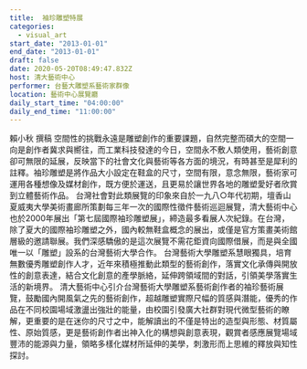 ```yaml
---
title:  袖珍雕塑特展
categories:
  - visual_art
start_date: "2013-01-01"
end_date: "2013-01-01"
draft: false
date: 2020-05-20T08:49:47.832Z
host: 清大藝術中心
performer: 台藝大雕塑系藝術家群像
location: 藝術中心展覽廳
daily_start_time: "04:00:00"
daily_end_time: "11:00:00"
---
```


賴小秋 撰稿 空間性的挑戰永遠是雕塑創作的重要課題，自然完整而碩大的空間一向是創作者冀求與嚮往，而工業科技發達的今日，空間永不敷人類使用，藝術創意卻可無限的延展，反映當下的社會文化與藝術等各方面的境況，有時甚至是犀利的註釋。袖珍雕塑是將作品大小設定在鞋盒的尺寸，空間有限，意念無限，藝術家可運用各種想像及媒材創作，既方便於運送，且更易於讓世界各地的雕塑愛好者欣賞到立體藝術作品。 台灣社會對此類展覽的印象來自於一九八○年代初期，壇香山夏威夷大學美術畫廊所策劃每三年一次的國際性徵件藝術巡迴展覽，清大藝術中心也於2000年展出「第七屆國際袖珍雕塑展」，締造最多看展人次紀錄。在台灣，除了夏大的國際袖珍雕塑之外，國內較無鞋盒概念的展出，或僅是官方策畫美術館層級的邀請聯展。我們深感驕傲的是這次展覽不需花鉅資向國際借展，而是與全國唯一以「雕塑」設系的台灣藝術大學合作。 台灣藝術大學雕塑系慧眼獨具，培育無數優秀雕塑創作人才，近年來積極推動此類型的藝術創作，落實文化承傳與開放性的創意表達，結合文化創意的產學脈絡，延伸跨領域間的對話，引領美學落實生活的新境界。 清大藝術中心引介台灣藝術大學雕塑系藝術創作者的袖珍藝術展覽，鼓勵國內開風氣之先的藝術創作，超越雕塑實際尺幅的質感與潛能，優秀的作品在不同校園場域激盪出強壯的能量，由校園引發廣大社群對現代微型藝術的瞭解，更重要的是在迷你的尺寸之中，能解讀出的不僅是特出的造型與形態、材質屬性、原始質感，更是藝術創作者出神入化的構想與創意表現，觀賞者感應展覽場域豐沛的能源與力量，領略多樣化媒材所延伸的美學，刺激形而上思維的釋放與知性探討。